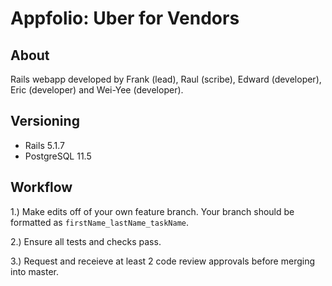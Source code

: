 # Appfolio: Uber for Vendors

## About

Rails webapp developed by Frank (lead), Raul (scribe), Edward (developer), Eric (developer) and Wei-Yee (developer).

## Versioning
* Rails 5.1.7
* PostgreSQL 11.5

## Workflow

1.) Make edits off of your own feature branch. Your branch should be formatted as `firstName_lastName_taskName`.

2.) Ensure all tests and checks pass.

3.) Request and receieve at least 2 code review approvals before merging into master.
